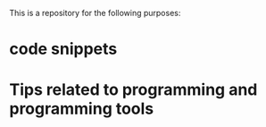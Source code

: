 This is a repository for the following purposes:

# code snippets
# Tips related to programming and programming tools
